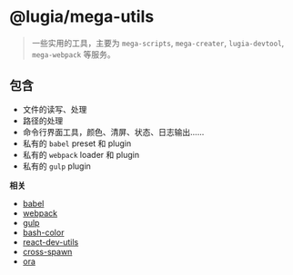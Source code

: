 # @lugia/mega-utils

> 一些实用的工具，主要为 `mega-scripts`, `mega-creater`, `lugia-devtool`, `mega-webpack` 等服务。

## 包含

- 文件的读写、处理
- 路径的处理
- 命令行界面工具，颜色、清屏、状态、日志输出......
- 私有的 `babel` preset 和 plugin
- 私有的 `webpack` loader 和 plugin
- 私有的 `gulp` plugin

**相关**

- [babel](https://github.com/babel/babel)
- [webpack](https://github.com/webpack/webpack)
- [gulp](https://github.com/gulpjs/gulp)
- [bash-color](https://github.com/mbilokonsky/bash-color)
- [react-dev-utils](https://github.com/facebook/create-react-app/blob/next/packages/react-dev-utils/README.md)
- [cross-spawn](https://github.com/moxystudio/node-cross-spawn)
- [ora](https://github.com/sindresorhus/ora)
